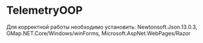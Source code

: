 # TelemetryOOP
Для корректной работы необходимо установить: Newtonsoft.Json.13.0.3, GMap.NET.Core/Windows/winForms, Microsoft.AspNet.WebPages/Razor
